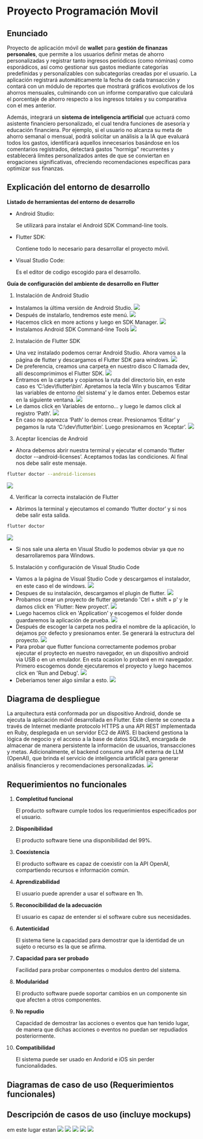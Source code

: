 # Proyecto Programación Movil

## Enunciado

Proyecto de aplicación móvil de **wallet** para **gestión de finanzas personales**, que permite a los usuarios definir metas de ahorro personalizadas y registrar tanto ingresos periódicos (como nóminas) como esporádicos, así como gestionar sus gastos mediante categorías predefinidas y personalizables con subcategorías creadas por el usuario. La aplicación registrará automáticamente la fecha de cada transacción y contará con un módulo de reportes que mostrará gráficos evolutivos de los ahorros mensuales, culminando con un informe comparativo que calculará el porcentaje de ahorro respecto a los ingresos totales y su comparativa con el mes anterior.

Además, integrará un **sistema de inteligencia artificial** que actuará como asistente financiero personalizado, el cual tendra funciones de asesoría y educación financiera. Por ejemplo, si el usuario no alcanza su meta de ahorro semanal o mensual, podrá solicitar un análisis a la IA que evaluará todos los gastos, identificará aquellos innecesarios basándose en los comentarios registrados, detectará gastos "hormiga" recurrentes y establecerá límites personalizados antes de que se conviertan en erogaciones significativas, ofreciendo recomendaciones específicas para optimizar sus finanzas.

## Explicación del entorno de desarrollo
**Listado de herramientas del entorno de desarrollo**
- Android Studio: 

    Se utilizará para instalar el Android SDK Command-line tools.
- Flutter SDK: 

    Contiene todo lo necesario para desarrollar el proyecto móvil.
- Visual Studio Code: 

    Es el editor de codigo escogido para el desarrollo.

**Guía de configuración del ambiente de desarrollo en Flutter**
1. Instalación de Android Studio
- Instalamos la última versión de Android Studio.
![](docs/img/image7.png)
- Después de instalarlo, tendremos este menú.
![](docs/img/image10.png)
- Hacemos click en more actions y luego en SDK Manager.
![](docs/img/image5.png)
- Instalamos Android SDK Command-line Tools
![](docs/img/image6.png)
2. Instalación de Flutter SDK
- Una vez instalado podemos cerrar Android Studio. Ahora vamos a la página de flutter y descargamos el Flutter SDK para windows.
![](docs/img/image4.png)
- De preferencia, creamos una carpeta en nuestro disco C llamada dev, allí descomprimimos el Flutter SDK.
![](docs/img/image9.png)
- Entramos en la carpeta y copiamos la ruta del directorio bin, en este caso es ‘C:\dev\flutter\bin’. Apretamos la tecla Win y buscamos ‘Editar las variables de entorno del sistema’ y le damos enter. Debemos estar en la siguiente ventana.
![](docs/img/image3.png)
- Le damos click en Variables de entorno… y luego le damos click al registro ‘Path’.
![](docs/img/image1.png)
- En caso no aparezca ‘Path’ lo demos crear. Presionamos ‘Editar’ y pegamos la ruta ‘C:\dev\flutter\bin’. Luego presionamos en ‘Aceptar’.
![](docs/img/image8.png)
3. Aceptar licencias de Android
- Ahora debemos abrir nuestra terminal y ejecutar el comando ‘flutter doctor --android-licenses’. Aceptamos todas las condiciones. Al final nos debe salir este mensaje.
```bash
flutter doctor --android-licenses
```
![](docs/img/image11.png)

4. Verificar la correcta instalación de Flutter
- Abrimos la terminal y ejecutamos el comando ‘flutter doctor’ y si nos debe salir esta salida.
```bash
flutter doctor
```
![](docs/img/image2.png)
- Si nos sale una alerta en Visual Studio lo podemos obviar ya que no desarrollaremos para Windows.

5. Instalación y configuración de Visual Studio Code
- Vamos a la página de Visual Studio Code y descargamos el instalador, en este caso el de windows.
![](docs/img/image12.png)
- Despues de su instalación, descargamos el plugin de flutter.
![](docs/img/image13.png)
- Probamos crear un proyecto de flutter apretando 'Ctrl + shift + p' y le damos click en 'Flutter: New proyect'.
![](docs/img/image14.png)
- Luego hacemos click en 'Application' y escogemos el folder donde guardaremos la aplicación de prueba.
![](docs/img/image15.png)
- Después de escoger la carpeta nos pedira el nombre de la aplicación, lo dejamos por defecto y presionamos enter. Se generará la estructura del proyecto.
![](docs/img/image16.png)
- Para probar que flutter funciona correctamente podemos probar ejecutar el proytecto en nuestro navegador, en un dispositivo android via USB o en un emulador. En esta ocasion lo probaré en mi navegador. Primero escogemos donde ejecutaremos el proyecto y luego hacemos click en 'Run and Debug'.
![](docs/img/image17.png)
- Deberiamos tener algo similar a esto.
![](docs/img/image18.png)

## Diagrama de despliegue 
La arquitectura está conformada por un dispositivo Android, donde se ejecuta la aplicación móvil desarrollada en Flutter. Este cliente se conecta a través de Internet mediante protocolo HTTPS a una API REST implementada en Ruby, desplegada en un servidor EC2 de AWS. El backend gestiona la lógica de negocio y el acceso a la base de datos SQLite3, encargada de almacenar de manera persistente la información de usuarios, transacciones y metas. Adicionalmente, el backend consume una API externa de LLM (OpenAI), que brinda el servicio de inteligencia artificial para generar análisis financieros y recomendaciones personalizadas.
![](docs/img/Diagrama_de_despliegue1.png)
## Requerimientos no funcionales 
1. **Completitud funcional**

    El producto software cumple todos los requerimientos especificados por el usuario.
2. **Disponibilidad**

    El producto software tiene una disponibilidad del 99%.
3. **Coexistencia**

    El producto software es capaz de coexistir con la API OpenAI, compartiendo recursos e información común.
4. **Aprendizabilidad**

    El usuario puede aprender a usar el software en 1h.
5. **Reconocibilidad de la adecuación**

    El usuario es capaz de entender si el software cubre sus necesidades.
6. **Autenticidad**

    El sistema tiene la capacidad para demostrar que la identidad de un sujeto o recurso es la que se afirma.
7. **Capacidad para ser probado**
    
    Facilidad para probar componentes o modulos dentro del sistema.
8. **Modularidad**

    El producto software puede soportar cambios en un componente sin que afecten a otros componentes.
9. **No repudio**

    Capacidad de demostrar las acciones o eventos que han tenido lugar, de manera que dichas acciones o eventos no puedan ser repudiados posteriormente.
10. **Compatibilidad**

    El sistema puede ser usado en Andorid e iOS sin perder funcionalidades.
## Diagramas de caso de uso (Requerimientos funcionales)

## Descripción de casos de uso (incluye mockups)
em este lugar estan 
![](docs/img/mockups/mockup1.png)
![](docs/img/mockups/mockup2.png)
![](docs/img/mockups/mockup3.png)
![](docs/img/mockups/mockup4.png)
![](docs/img/Mockups/mockup5.png)
